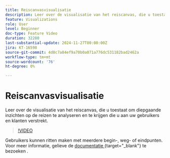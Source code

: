 ```yaml
---
title: Reiscanvasvisualisatie
description: Leer over de visualisatie van het reiscanvas, die u toestaat om diepgaande inzichten op de reizen te analyseren en te krijgen die u aan uw gebruikers en klanten verstrekt.
feature: Visualizations
role: User
level: Beginner
doc-type: Feature Video
duration: 32280
last-substantial-update: 2024-11-27T00:00:00Z
jira: KT-16598
source-git-commit: 4d8c7a84ef9a70b0a071a776dc531182bad2462a
workflow-type: tm+mt
source-wordcount: '76'
ht-degree: 0%

---
```



# Reiscanvasvisualisatie

Leer over de visualisatie van het reiscanvas, die u toestaat om diepgaande inzichten op de reizen te analyseren en te krijgen die u aan uw gebruikers en klanten verstrekt.

>[!VIDEO](https://video.tv.adobe.com/v/3440602/?learn=on)

Gebruikers kunnen ritten maken met meerdere begin-, weg- of eindpunten. Voor meer informatie, gelieve de [ documentatie ](https://experienceleague.adobe.com/nl/docs/analytics-platform/using/cja-workspace/visualizations/journey-canvas/journey-canvas){target="_blank"} te bezoeken .